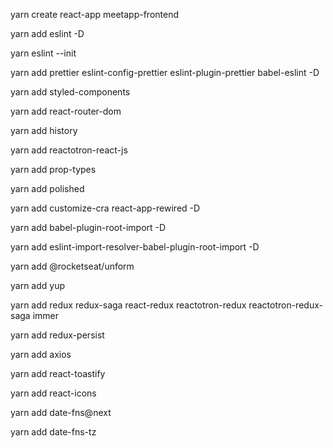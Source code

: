 yarn create react-app meetapp-frontend

yarn add eslint -D

yarn eslint --init

yarn add prettier eslint-config-prettier eslint-plugin-prettier babel-eslint -D

yarn add styled-components

yarn add react-router-dom

yarn add history

yarn add reactotron-react-js

yarn add prop-types

yarn add polished

yarn add customize-cra react-app-rewired -D

yarn add babel-plugin-root-import -D

yarn add eslint-import-resolver-babel-plugin-root-import -D

yarn add @rocketseat/unform

yarn add yup

yarn add redux redux-saga react-redux reactotron-redux reactotron-redux-saga immer

yarn add redux-persist

yarn add axios

yarn add react-toastify

yarn add react-icons

yarn add date-fns@next

yarn add date-fns-tz

